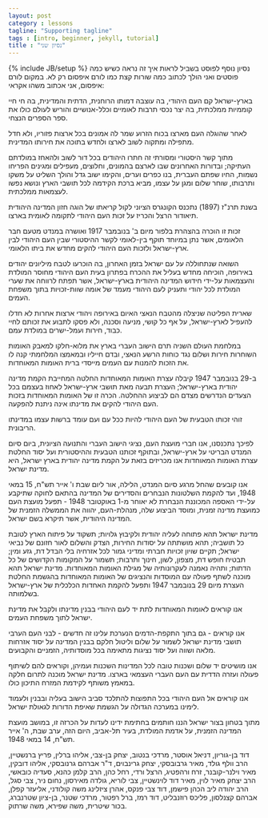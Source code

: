 ```yaml
---
layout: post
category : lessons
tagline: "Supporting tagline"
tags : [intro, beginner, jekyll, tutorial]
title : "נסיון שני"
---
```

{% include JB/setup %}
נסיון נוסף לפוסט בשביל לראות איך זה נראה כשיש כמה פוסטים
ואני הולך לכתוב כמה שורות
קצת כמו לורם איפסום רק לא.
במקום לורם איפסום, אני אכתוב משהו אקראי:

בארץ-ישראל קם העם היהודי, בה עוצבה דמותו הרוחנית, הדתית והמדינית, בה חי חיי קוממיות ממלכתית, בה יצר נכסי תרבות לאומיים וכלל-אנושיים והוריש לעולם כולו את ספר הספרים הנצחי. 

לאחר שהוגלה העם מארצו בכוח הזרוע שמר לה אמונים בכל ארצות פזוריו, ולא חדל מתפילה ומתקוה לשוב לארצו ולחדש בתוכה את חירותו המדינית. 

מתוך קשר היסטורי ומסורתי זה חתרו היהודים בכל דור לשוב ולהאחז במולדתם העתיקה; ובדורות האחרונים שבו לארצם בהמונים, וחלוצים, מעפילים ומגינים הפריחו נשמות, החיו שפתם העברית, בנו כפרים וערים, והקימו ישוב גדל והולך השליט על משקו ותרבותו, שוחר שלום ומגן על עצמו, מביא ברכת הקידמה לכל תושבי הארץ ונושא נפשו לעצמאות ממלכתית. 

בשנת תרנ"ז (1897) נתכנס הקונגרס הציוני לקול קריאתו של הוגה חזון המדינה היהודית תיאודור הרצל והכריז על זכות העם היהודי לתקומה לאומית בארצו. 

זכות זו הוכרה בהצהרת בלפור מיום ב' בנובמבר 1917 ואושרה במנדט מטעם חבר הלאומים, אשר נתן במיוחד תוקף בין-לאומי לקשר ההיסטורי שבין העם היהודי לבין ארץ-ישראל ולזכות העם היהודי להקים מחדש את ביתו הלאומי. 

השואה שנתחוללה על עם ישראל בזמן האחרון, בה הוכרעו לטבח מיליונים יהודים באירופה, הוכיחה מחדש בעליל את ההכרח בפתרון בעית העם היהודי מחוסר המולדת והעצמאות על-ידי חידוש המדינה היהודית בארץ-ישראל, אשר תפתח לרווחה את שערי המולדת לכל יהודי ותעניק לעם היהודי מעמד של אומה שוות-זכויות בתוך משפחת העמים. 

שארית הפליטה שניצלה מהטבח הנאצי האיום באירופה ויהודי ארצות אחרות לא חדלו להעפיל לארץ-ישראל, על אף כל קושי, מניעה וסכנה, ולא פסקו לתבוע את זכותם לחיי כבוד, חירות ועמל-ישרים במולדת עמם. 

במלחמת העולם השניה תרם הישוב העברי בארץ את מלוא-חלקו למאבק האומות השוחרות חירות ושלום נגד כוחות הרשע הנאצי, ובדם חייליו ובמאמצו המלחמתי קנה לו את הזכות להמנות עם העמים מייסדי ברית האומות המאוחדות. 

ב-29 בנובמבר 1947 קיבלה עצרת האומות המאוחדות החלטה המחייבת הקמת מדינה יהודית בארץ-ישראל; העצרת תבעה מאת תושבי ארץ-ישראל לאחוז בעצמם בכל הצעדים הנדרשים מצדם הם לביצוע ההחלטה. הכרה זו של האומות המאוחדות בזכות העם היהודי להקים את מדינתו אינה ניתנת להפקעה. 

זוהי זכותו הטבעית של העם היהודי להיות ככל עם ועם עומד ברשות עצמו במדינתו הריבונית. 

לפיכך נתכנסנו, אנו חברי מועצת העם, נציגי הישוב העברי והתנועה הציונית, ביום סיום המנדט הבריטי על ארץ-ישראל, ובתוקף זכותנו הטבעית וההיסטורית ועל יסוד החלטת עצרת האומות המאוחדות אנו מכריזים בזאת על הקמת מדינה יהודית בארץ ישראל, היא מדינת ישראל. 

אנו קובעים שהחל מרגע סיום המנדט, הלילה, אור ליום שבת ו' אייר תש"ח, 15 במאי 1948, ועד להקמת  השלטונות הנבחרים והסדירים של המדינה בהתאם לחוקה שתיקבע על-ידי האספה המכוננת הנבחרת לא יאוחר מ-1 באוקטובר 1948 - תפעל מועצת העם כמועצת מדינה זמנית, ומוסד הביצוע שלה, מנהלת-העם, יהווה את הממשלה הזמנית של המדינה היהודית, אשר תיקרא בשם ישראל. 

מדינת ישראל תהא פתוחה לעליה יהודית ולקיבוץ גלויות; תשקוד על פיתוח הארץ לטובת כל תושביה; תהא מושתתה על יסודות החירות, הצדק והשלום לאור חזונם של נביאי ישראל; תקיים שויון זכויות חברתי ומדיני גמור לכל אזרחיה בלי הבדל דת, גזע ומין;  תבטיח חופש דת, מצפון, לשון, חינוך ותרבות; תשמור על המקומות הקדושים של כל הדתות; ותהיה   נאמנה לעקרונותיה של מגילת האומות המאוחדות. מדינת ישראל תהא מוכנה לשתף פעולה עם המוסדות והנציגים של האומות המאוחדות בהגשמת החלטת העצרת מיום 29 בנובמבר 1947 ותפעל להקמת האחדות הכלכלית של ארץ-ישראל בשלמותה. 

אנו קוראים לאומות המאוחדות לתת יד לעם היהודי בבנין מדינתו ולקבל את מדינת ישראל לתוך משפחת העמים. 

אנו קוראים - גם בתוך התקפת-הדמים הנערכת עלינו זה חדשים - לבני העם הערבי תושבי מדינת ישראל לשמור על שלום וליטול חלקם בבנין המדינה על יסוד אזרחות מלאה ושווה ועל יסוד נציגות מתאימה בכל מוסדותיה, הזמניים והקבועים. 

אנו מושיטים יד שלום ושכנות טובה לכל המדינות השכנות ועמיהן, וקוראים להם לשיתוף פעולה ועזרה הדדית עם העם העברי העצמאי בארצו. מדינת ישראל מוכנה לתרום חלקה במאמץ משותף לקידמת המזרח התיכון כולו. 

אנו קוראים אל העם היהודי בכל התפוצות להתלכד סביב הישוב בעליה ובבנין ולעמוד לימינו במערכה הגדולה על הגשמת שאיפת הדורות לגאולת ישראל. 

מתוך בטחון בצור ישראל הננו חותמים בחתימת ידינו לעדות על הכרזה זו, במושב מועצת המדינה הזמנית, על אדמת המולדת, בעיר תל-אביב, היום הזה, ערב שבת, ה' אייר תש"ח, 14 במאי 1948. 
 

דוד בן-גוריון, דניאל אוסטר, מרדכי בנטוב, יצחק בן-צבי, אליהו ברלין, פריץ ברנשטיין, הרב וולף גולד, מאיר גרבובסקי, יצחק גרינבוים, ד"ר אברהם גרנובסקי, אליהו דובקין, מאיר וילנר-קובנר, זרח ורהפטיג, הרצל ורדי, רחל כהן, הרב קלמן כהנא, סעדיה כובאשי, הרב יצחק מאיר לוין, מאיר דוד לוינשטיין, צבי לוריא, גולדה מאירסון, נחום ניר, צבי סגל, הרב יהודה ליב הכהן פישמן, דוד צבי פנקס, אהרן ציזלינג משה קולודני, אליעזר קפלן, אברהם קצנלסון, פליכס רוזנבליט, דוד רמז, ברל רפטור, מרדכי שטנר, בן-ציון שטרנברג, בכור שיטרית, משה שפירא, משה שרתוק.